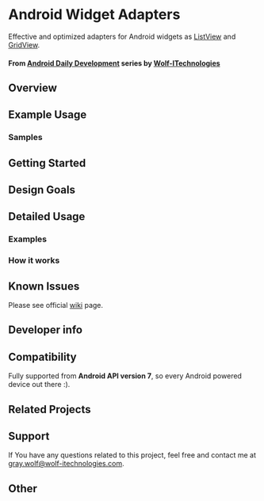 Android Widget Adapters
===============

Effective and optimized adapters for Android widgets as [ListView](http://developer.android.com/reference/android/widget/ListView.html) and [GridView](http://developer.android.com/reference/android/widget/GridView.html).

#### From [Android Daily Development](http://github.wolf-itechnologies.com "GitHub (Wolf-ITechnologies)") series by [Wolf-ITechnologies](http://wolf-itechnologies.com "Wolf-ITechnologies")

## Overview ##

## Example Usage ##

### Samples ##

## Getting Started ##

## Design Goals ##

## Detailed Usage ##

### Examples ###

### How it works ###

## Known Issues ##

Please see official [wiki](https://github.com/Wolf-ITechnologies/android_widget_adapters/wiki/Known-Issues) page.

## Developer info ##

## Compatibility ##

Fully supported from **Android API version 7**, so every Android powered device out there :).

## Related Projects

## Support ##

If You have any questions related to this project, feel free and contact me at [gray.wolf@wolf-itechnologies.com](mailto:gray.wolf@wolf-itechnologies.com).

## Other ##